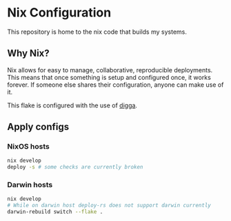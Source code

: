# Nix Configuration
This repository is home to the nix code that builds my systems.

## Why Nix?
Nix allows for easy to manage, collaborative, reproducible deployments. This means that once something is setup and configured once, it works forever. If someone else shares their configuration, anyone can make use of it.


This flake is configured with the use of [digga][digga].

[digga]: https://github.com/divnix/digga

## Apply configs
### NixOS hosts
```bash
nix develop
deploy -s # some checks are currently broken
```
### Darwin hosts
```bash
nix develop
# While on darwin host deploy-rs does not support darwin currently
darwin-rebuild switch --flake .
```
